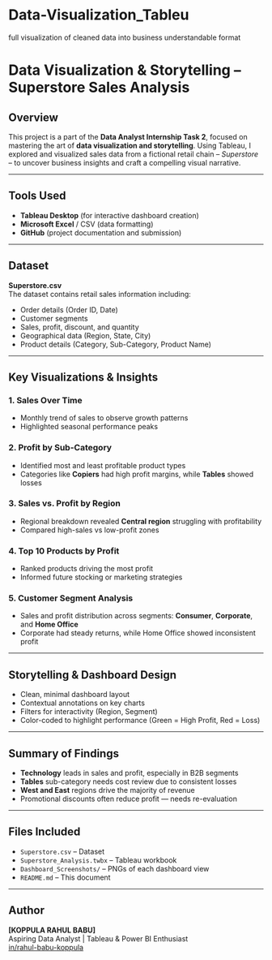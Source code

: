 # Data-Visualization_Tableu
full visualization of cleaned data into business understandable format
# Data Visualization & Storytelling – Superstore Sales Analysis

## Overview
This project is a part of the **Data Analyst Internship Task 2**, focused on mastering the art of **data visualization and storytelling**. Using Tableau, I explored and visualized sales data from a fictional retail chain – *Superstore* – to uncover business insights and craft a compelling visual narrative.

---

## Tools Used
- **Tableau Desktop** (for interactive dashboard creation)
- **Microsoft Excel** / CSV (data formatting)
- **GitHub** (project documentation and submission)

---

## Dataset
**Superstore.csv**  
The dataset contains retail sales information including:
- Order details (Order ID, Date)
- Customer segments
- Sales, profit, discount, and quantity
- Geographical data (Region, State, City)
- Product details (Category, Sub-Category, Product Name)

---

## Key Visualizations & Insights

### 1. **Sales Over Time**
- Monthly trend of sales to observe growth patterns
- Highlighted seasonal performance peaks

### 2. **Profit by Sub-Category**
- Identified most and least profitable product types
- Categories like **Copiers** had high profit margins, while **Tables** showed losses

### 3. **Sales vs. Profit by Region**
- Regional breakdown revealed **Central region** struggling with profitability
- Compared high-sales vs low-profit zones

### 4. **Top 10 Products by Profit**
- Ranked products driving the most profit
- Informed future stocking or marketing strategies

### 5. **Customer Segment Analysis**
- Sales and profit distribution across segments: **Consumer**, **Corporate**, and **Home Office**
- Corporate had steady returns, while Home Office showed inconsistent profit

---

## Storytelling & Dashboard Design
- Clean, minimal dashboard layout
- Contextual annotations on key charts
- Filters for interactivity (Region, Segment)
- Color-coded to highlight performance (Green = High Profit, Red = Loss)

---

## Summary of Findings
- **Technology** leads in sales and profit, especially in B2B segments
- **Tables** sub-category needs cost review due to consistent losses
- **West and East** regions drive the majority of revenue
- Promotional discounts often reduce profit — needs re-evaluation

---

## Files Included
- `Superstore.csv` – Dataset
- `Superstore_Analysis.twbx` – Tableau workbook
- `Dashboard_Screenshots/` – PNGs of each dashboard view
- `README.md` – This document

---
## Author
**[KOPPULA RAHUL BABU]**  
Aspiring Data Analyst | Tableau & Power BI Enthusiast  
[in/rahul-babu-koppula](#)
